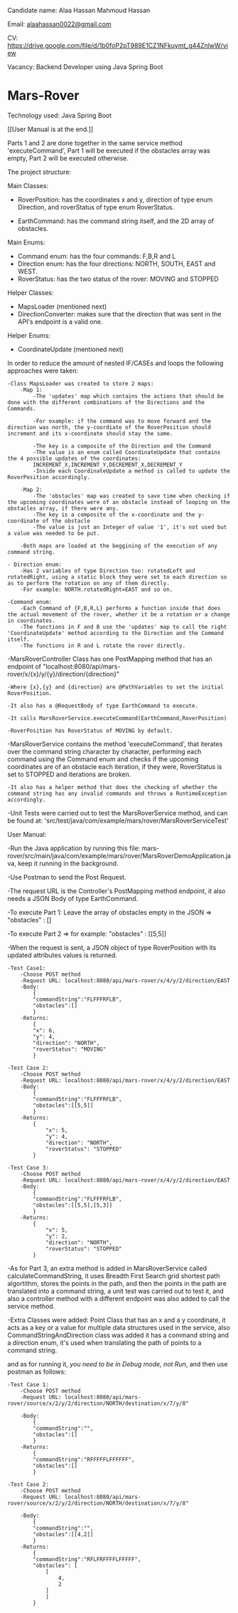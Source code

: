 Candidate name: Alaa Hassan Mahmoud Hassan

Email: alaahassan0022@gmail.com

CV: https://drive.google.com/file/d/1b0foP2pT989E1CZ1NFkuymt_g44ZnlwW/view

Vacancy: Backend Developer using Java Spring Boot

# Mars-Rover
Technology used: Java Spring Boot

[[User Manual is at the end.]]

Parts 1 and 2 are done together in the same service method 'executeCommand', Part 1 will be executed if the obstacles array was empty, Part 2 will be executed otherwise.

The project structure:

Main Classes:
- RoverPosition: has the coordinates x and y, direction of type enum Direction, and roverStatus of type enum RoverStatus.

- EarthCommand: has the command string itself, and the 2D array of obstacles.

Main Enums:
- Command enum: has the four commands: F,B,R and L
- Direction enum: has the four directions: NORTH, SOUTH, EAST and WEST.
- RoverStatus: has the two status of the rover: MOVING and STOPPED

Helper Classes:
- MapsLoader (mentioned next)
- DirectionConverter: makes sure that the direction that was sent in the API's endpoint is a valid one.

Helper Enums:
- CoordinateUpdate (mentioned next)

In order to reduce the amount of nested IF/CASEs and loops the following approaches were taken:

	-Class MapsLoader was created to store 2 maps:
		-Map 1: 
			-The 'updates' map which contains the actions that should be done with the different combinations of the Directions and the Commands.
			
			-For example: if the command was to move forward and the direction was north, the y-coordiate of the RoverPosition should increment and its x-coordinate should stay the same.
			
			-The key is a composite of the Direction and the Command
			-The value is an enum called CoordinateUpdate that contains the 4 possible updates of the coordinates: 
			INCREMENT_X,INCREMENT_Y,DECREMENT_X,DECREMENT_Y
			-Inside each CoordinateUpdate a method is called to update the RoverPosition accordingly.
			
		-Map 2:
			-The 'obstacles' map was created to save time when checking if the upcoming coordinates were of an obstacle instead of looping on the obstacles array, if there were any.
			-The key is a composite of the x-coordinate and the y-coordinate of the obstacle
			-The value is just an Integer of value '1', it's not used but a value was needed to be put.
			
		-Both maps are loaded at the beggining of the execution of any command string.

	- Direction enum:
		-Has 2 variables of type Direction too: rotatedLeft and rotatedRight, using a static block they were set to each direction so as to perform the rotation on any of them directly.
		-For example: NORTH.rotatedRight=EAST and so on.
		
	-Command enum:
		-Each Command of {F,B,R,L} performs a function inside that does the actual movement of the rover, whether it be a rotation or a change in coordinates.
		-The functions in F and B use the 'updates' map to call the right 'CoordinateUpdate' method according to the Direction and the Command itself.
		-The functions in R and L rotate the rover directly.


-MarsRoverController Class has one PostMapping method that has an endpoint of "localhost:8080/api/mars-rover/x/{x}/y/{y}/direction/{direction}"
	
	-Where {x},{y} and {direction} are @PathVariables to set the initial RoverPosition.
	
	-It also has a @RequestBody of type EarthCommand to execute.
	
	-It calls MarsRoverService.executeCommand(EarthCommand,RoverPosition)
	
	-RoverPosition has RoverStatus of MOVING by default.
	
	
-MarsRoverService contains the method 'executeCommand', that iterates over the command string character by character, performing each command using the Command enum and checks if the upcoming coordinates are of an obstacle each iteration, if they were, RoverStatus is set to STOPPED and iterations are broken.
	
	-It also has a helper method that does the checking of whether the command string has any invalid commands and throws a RuntimeException accordingly.
	
-Unit Tests were carried out to test the MarsRoverService method, and can be found at: 'src/test/java/com/example/mars/rover/MarsRoverServiceTest'

	
User Manual:

-Run the Java application by running this file: mars-rover/src/main/java/com/example/mars/rover/MarsRoverDemoApplication.java, keep it running in the background.

-Use Postman to send the Post Request.

-The request URL is the Controller's PostMapping method endpoint, it also needs a JSON Body of type EarthCommand.

-To execute Part 1: Leave the array of obstacles empty in the JSON => "obstacles" : []

-To execute Part 2 => for example: "obstacles" : [[5,5]]

-When the request is sent, a JSON object of type RoverPosition with its updated attributes values is returned.

	-Test Case1:
		-Choose POST method
		-Request URL: localhost:8080/api/mars-rover/x/4/y/2/direction/EAST
		-Body:
			{
			"commandString":"FLFFFRFLB",
			"obstacles":[]
			}
		-Returns:
			{
			"x": 6,
			"y": 4,
			"direction": "NORTH",
			"roverStatus": "MOVING"
			}

	-Test Case 2:
		-Choose POST method
		-Request URL: localhost:8080/api/mars-rover/x/4/y/2/direction/EAST
		-Body:
			{
			"commandString":"FLFFFRFLB",
			"obstacles":[[5,5]]
			}
		-Returns:
			{
				"x": 5,
				"y": 4,
				"direction": "NORTH",
				"roverStatus": "STOPPED"
			}

	-Test Case 3:
		-Choose POST method
		-Request URL: localhost:8080/api/mars-rover/x/4/y/2/direction/EAST
		-Body:
			{
			"commandString":"FLFFFRFLB",
			"obstacles":[[5,5],[5,3]]
			}
		-Returns:
			{
				"x": 5,
				"y": 2,
				"direction": "NORTH",
				"roverStatus": "STOPPED"
			}
			
			
-As for Part 3, an extra method is added in MarsRoverService called calculateCommandString, it uses Breadth First Search grid shortest path algortithm, stores the points in the path, and then the points in the path are translated into a command string, a unit test was carried out to test it, and also a controller method with a different endpoint was also added to call the service method.

-Extra Classes were added: Point Class that has an x and a y coordinate, it acts as a key or a value for multiple data structures used in the service, also CommandStringAndDirection class was added it has a command string and a direction enum, it's used when translating the path of points to a command string.


and as for running it, *you need to be in Debug mode, not Run*, and then use postman as follows:

	-Test Case 1:
		-Choose POST method
		-Request URL: localhost:8080/api/mars-rover/source/x/2/y/2/direction/NORTH/destination/x/7/y/8"

		-Body:
			{
			"commandString":"",
			"obstacles":[]
			}
		-Returns:
			{
			"commandString":"RFFFFFLFFFFFF",
			"obstacles":[]
			}
			
	-Test Case 2:
		-Choose POST method
		-Request URL: localhost:8080/api/mars-rover/source/x/2/y/2/direction/NORTH/destination/x/7/y/8"

		-Body:
			{
			"commandString":"",
			"obstacles":[[4,2]]
			}
		-Returns:
			{
			"commandString":"RFLFRFFFFLFFFFF",
			"obstacles": [
				[
				    4,
				    2
				]
		    	]
			}
